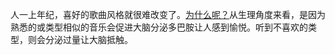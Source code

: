 人一上年纪，喜好的歌曲风格就很难改变了。[为什么呢？](https://pitchfork.com/features/article/listen-to-music/)从生理角度来看，是因为熟悉的或类型相似的音乐会促进大脑分泌多巴胺让人感到愉悦。听到不喜欢的类型，则会分泌过量让大脑抵触。